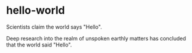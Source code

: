 # hello-world
Scientists claim the world says "Hello".

Deep research into the realm of unspoken earthly matters has concluded that the world said "Hello".
